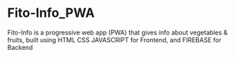 # Fito-Info_PWA
Fito-Info is a progressive web app (PWA) that gives info about vegetables &amp; fruits, built using HTML CSS JAVASCRIPT for Frontend, and FIREBASE for Backend
